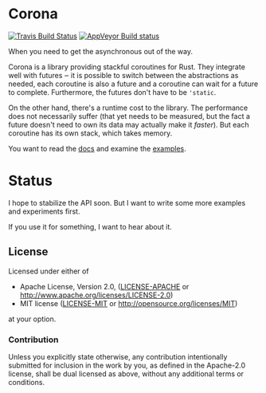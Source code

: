 # Corona

[![Travis Build Status](https://api.travis-ci.org/vorner/corona.png?branch=master)](https://travis-ci.org/vorner/corona)
[![AppVeyor Build status](https://ci.appveyor.com/api/projects/status/ygytb97bion810ru/branch/master?svg=true)](https://ci.appveyor.com/project/vorner/corona/branch/master)

When you need to get the asynchronous out of the way.

Corona is a library providing stackful coroutines for Rust. They integrate well
with futures ‒ it is possible to switch between the abstractions as needed, each
coroutine is also a future and a coroutine can wait for a future to complete.
Furthermore, the futures don't have to be `'static`.

On the other hand, there's a runtime cost to the library. The performance does
not necessarily suffer (that yet needs to be measured, but the fact a future
doesn't need to own its data may actually make it *faster*). But each coroutine
has its own stack, which takes memory.

You want to read the [docs](https://docs.rs/corona) and examine the
[examples](https://github.com/vorner/corona/tree/master/examples).

# Status

I hope to stabilize the API soon. But I want to write some more examples and
experiments first.

If you use it for something, I want to hear about it.

## License

Licensed under either of

 * Apache License, Version 2.0, ([LICENSE-APACHE](LICENSE-APACHE) or http://www.apache.org/licenses/LICENSE-2.0)
 * MIT license ([LICENSE-MIT](LICENSE-MIT) or http://opensource.org/licenses/MIT)

at your option.

### Contribution

Unless you explicitly state otherwise, any contribution intentionally
submitted for inclusion in the work by you, as defined in the Apache-2.0
license, shall be dual licensed as above, without any additional terms
or conditions.
